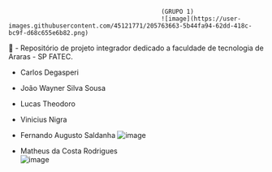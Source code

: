 
                                              (GRUPO 1)
                                              ![image](https://user-images.githubusercontent.com/45121771/205763663-5b44fa94-62dd-418c-bc9f-d68c655e6b82.png)

🤠 - Repositório de projeto integrador dedicado a faculdade de tecnologia de Araras - SP FATEC.     

- Carlos Degasperi

- João Wayner Silva Sousa
- Lucas Theodoro

- Vinicius Nigra


- Fernando Augusto Saldanha
![image](https://user-images.githubusercontent.com/45121771/205764070-195c10f4-3c1a-46bc-aeb7-1ccb2124d297.png) <br>
- Matheus da Costa Rodrigues <br>
![image](https://user-images.githubusercontent.com/45121771/205764135-b1e655f6-12ae-493f-8d41-d6dac8d9f819.png)
